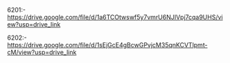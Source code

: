 6201:-	https://drive.google.com/file/d/1a6TCOtwswf5y7vmrU6NJIVpj7cqa9UHS/view?usp=drive_link

6202:-	https://drive.google.com/file/d/1sEjGcE4gBcwGPvjcM35qnKCVTlpmt-cM/view?usp=drive_link
